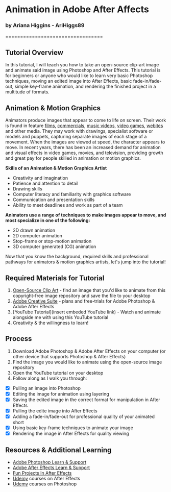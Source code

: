 # Animation in Adobe After Affects
### by Ariana Higgins - AriHiggs89
=================================
## Tutorial Overview
In this tutorial, I will teach you how to take an open-source clip-art image and animate said image using Photoshop and After Effects. This tutorial is for beginners or anyone who would like to learn very basic Photoshop techniques, moving an edited image into After Effects, basic fade-in/fade-out, simple key-frame animation, and rendering the finished project in a multitude of formats.

## Animation & Motion Graphics
Animators produce images that appear to come to life on screen. Their work is found in feature [films](https://www.imdb.com/list/ls068105923/), [commercials](https://studiotale.com/blog/best-animated-commercials/), [music videos](https://www.b2w.tv/blog/best-animated-music-videos), [video games](https://www.imdb.com/search/title/?title_type=video_game&genres=animation&explore=genres), [webites](https://madebyshape.co.uk/web-design-blog/best-websites-that-use-illustration-and-animation/) and other media. They may work with drawings, specialist software or models and puppets, capturing separate images of each stage of a movement. When the images are viewed at speed, the character appears to move. In recent years, there has been an increased demand for animation and visual effects in video games, movies, and television, providing growth and great pay for people skilled in animation or motion graphics.

**Skills of an Animation & Motion Graphics Artist**
- Creativity and imagination
- Patience and attention to detail
- Drawing skills
- Computer literacy and familiarity with graphics software
- Communication and presentation skills
- Ability to meet deadlines and work as part of a team

**Animators use a range of techniques to make images appear to move, and most specialize in one of the following:**
- 2D drawn animation
- 2D computer animation
- Stop-frame or stop-motion animation
- 3D computer generated (CG) animation

Now that you know the background, required skills and professional pathways for animators & motion graphics artists, let's jump into the tutorial!

## Required Materials for Tutorial
1. [Open-Source Clip Art](https://openclipart.org/) - find an image that you'd like to animate from this copyright-free image repository and save the file to your desktop
2. [Adobe Creative Suite](https://www.adobe.com/creativecloud.html?promoid=NGWGRLB2&mv=other) - plans and free-trials for Adobe Photoshop & Adobe After Effects
3. [YouTube Tutorial](insert embeded YouTube link) - Watch and animate alongside me with using this YouTube tutorial
4. Creativity & the willingness to learn!

## Process
1. Download Adobe Photoshop & Adobe After Effects on your computer (or other device that supports Photoshop & After Effects)
2. Find the image you would like to animate using the open-source image repository
3. Open the YouTube tutorial on your desktop
4. Follow along as I walk you through:
- [x] Pulling an image into Photoshop
- [x] Editing the image for animation using layering
- [x] Saving the edited image in the correct format for manipulation in After Effects
- [x] Pulling the edite image into After Effects
- [x] Adding a fade-in/fade-out for professional quality of your animated short 
- [x] Using basic key-frame techniques to animate your image
- [x] Rendering the image in After Effects for quality viewing

## Resources & Additional Learning
- [Adobe Photoshop Learn & Support](https://helpx.adobe.com/support/photoshop.html)
- [Adobe After Effects Learn & Support](https://helpx.adobe.com/support/after-effects.html)
- [Fun Projects In After Effects](https://filtergrade.com/special-effects-tutorials-for-after-effects/)
- [Udemy](https://www.udemy.com/courses/search/?q=after%20effects&src=sac&kw=after%20ef) courses on After Effects
- [Udemy](https://www.udemy.com/courses/search/?q=photoshop) courses on Photoshop
